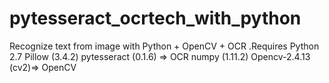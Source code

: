 # pytesseract_ocrtech_with_python
Recognize text from image with Python + OpenCV + OCR .Requires Python 2.7 Pillow (3.4.2) pytesseract (0.1.6) => OCR numpy (1.11.2) Opencv-2.4.13 (cv2)=> OpenCV
